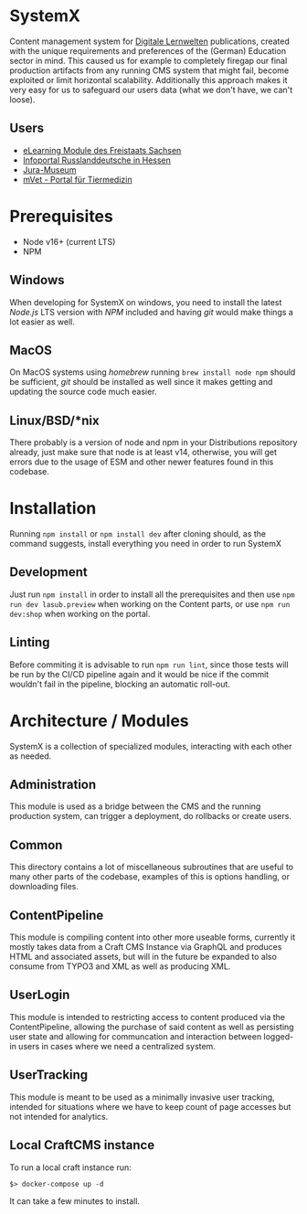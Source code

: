 # SystemX
Content management system for [Digitale Lernwelten](https://dilewe.de/) publications, created
with the unique requirements and preferences of the (German) Education sector in mind. This
caused us for example to completely firegap our final production artifacts from any running
CMS system that might fail, become exploited or limit horizontal scalability. Additionally
this approach makes it very easy for us to safeguard our users data (what we don't have, we can't loose).

## Users
- [eLearning Module des Freistaats Sachsen](https://module-sachsen.dilewe.de/)
- [Infoportal Russlanddeutsche in Hessen](https://russlanddeutsche-hessen.de/)
- [Jura-Museum](https://mguide-jura-museum.de/)
- [mVet - Portal für Tiermedizin](https://tagungsbaende.dilewe.de/)

# Prerequisites
- Node v16+ (current LTS)
- NPM

## Windows
When developing for SystemX on windows, you need to install the latest *Node.js*
LTS version with *NPM* included and having *git* would make things a lot easier
as well.

## MacOS
On MacOS systems using *homebrew* running `brew install node npm` should be
sufficient, *git* should be installed as well since it makes getting and updating
the source code much easier.

## Linux/BSD/*nix
There probably is a version of node and npm in your Distributions repository
already, just make sure that node is at least v14, otherwise, you will get
errors due to the usage of ESM and other newer features found in this codebase.

# Installation
Running `npm install` or `npm install dev` after cloning should, as the command suggests, install everything you need in order to run SystemX

## Development
Just run `npm install` in order to install all the prerequisites and then use `npm run dev lasub.preview` when working on the Content parts, or use `npm run dev:shop` when working on the portal.

## Linting
Before commiting it is advisable to run `npm run lint`, since those tests will be run by the CI/CD
pipeline again and it would be nice if the commit wouldn't fail in the pipeline, blocking an automatic roll-out.

# Architecture / Modules
SystemX is a collection of specialized modules, interacting with each other as needed.

## Administration
This module is used as a bridge between the CMS and the running production
system, can trigger a deployment, do rollbacks or create users.

## Common
This directory contains a lot of miscellaneous subroutines that are useful to many other
parts of the codebase, examples of this is options handling, or downloading files.

## ContentPipeline
This module is compiling content into other more useable forms, currently it mostly
takes data from a Craft CMS Instance via GraphQL and produces HTML and associated
assets, but will in the future be expanded to also consume from TYPO3 and XML as
well as producing XML.

## UserLogin
This module is intended to restricting access to content produced via the ContentPipeline,
allowing the purchase of said content as well as persisting user state and allowing for
communcation and interaction between logged-in users in cases where we need a centralized
system.

## UserTracking
This module is meant to be used as a minimally invasive user tracking, intended
for situations where we have to keep count of page accesses but not intended
for analytics.


## Local CraftCMS instance
To run a local craft instance run:
```
$> docker-compose up -d
```
It can take a few minutes to install.